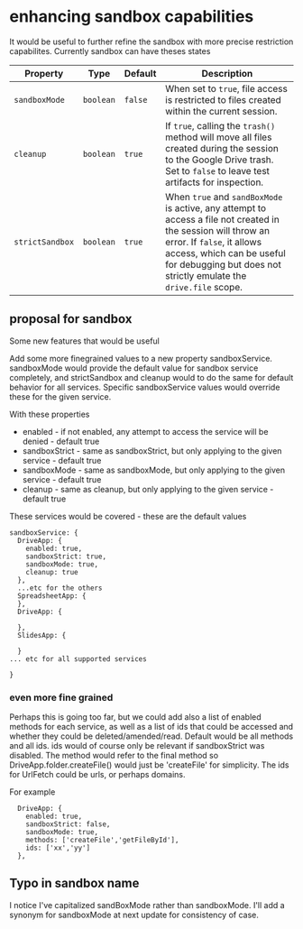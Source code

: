# enhancing sandbox capabilities

It would be useful to further refine the sandbox with more precise restriction capabilites. Currently sandbox can have theses states

| Property          | Type      | Default | Description                                                                                                                                                           |
| ----------------- | --------- | ------- | --------------------------------------------------------------------------------------------------------------------------------------------------------------------- |
| `sandboxMode`     | `boolean` | `false` | When set to `true`, file access is restricted to files created within the current session.                                                                                |
| `cleanup`         | `boolean` | `true`  | If `true`, calling the `trash()` method will move all files created during the session to the Google Drive trash. Set to `false` to leave test artifacts for inspection. |
| `strictSandbox`   | `boolean` | `true`  | When `true` and `sandBoxMode` is active, any attempt to access a file not created in the session will throw an error. If `false`, it allows access, which can be useful for debugging but does not strictly emulate the `drive.file` scope. |

## proposal for sandbox 

Some new features that would be useful

Add some more finegrained values to a new property sandboxService. sandboxMode would provide the default value for sandbox service completely, and strictSandbox and cleanup would to do the same for default behavior for all services. Specific sandboxService values would override these for the given service.

With these properties 
- enabled - if not enabled, any attempt to access the service will be denied - default true
- sandboxStrict - same as sandboxStrict, but only applying to the given service - default true
- sandboxMode - same as sandboxMode, but only applying to the given service - default true
- cleanup - same as cleanup, but only applying to the given service - default true


These services would be covered - these are the default values
````
sandboxService: {
  DriveApp: {
    enabled: true,
    sandboxStrict: true,
    sandboxMode: true,
    cleanup: true
  },
  ...etc for the others
  SpreadsheetApp: {
  },
  DriveApp: {

  },
  SlidesApp: {

  }
... etc for all supported services

}
````

### even more fine grained

Perhaps this is going too far, but we could add also a list of enabled methods for each service, as well as a list of ids that could be accessed and whether they could be deleted/amended/read. Default would be all methods and all ids. ids would of course only be relevant if sandboxStrict was disabled. The method would refer to the final method so DriveApp.folder.createFile() would just be 'createFile' for simplicity. The ids for UrlFetch could be urls, or perhaps domains.

For example

````
  DriveApp: {
    enabled: true,
    sandboxStrict: false,
    sandboxMode: true,
    methods: ['createFile','getFileById'],
    ids: ['xx','yy']
  },

````


## Typo in sandbox name

I notice I've capitalized sandBoxMode rather than sandboxMode. I'll add a synonym for sandboxMode at next update for consistency of case.